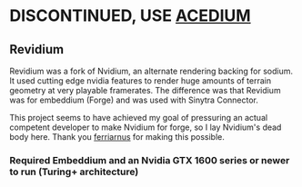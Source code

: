# DISCONTINUED, USE [ACEDIUM](https://github.com/ferriarnus/acedium)

## Revidium

Revidium was a fork of Nvidium, an alternate rendering backing for sodium. It used cutting edge nvidia features to render huge amounts of
terrain geometry at very playable framerates. The difference was that Revidium was for embeddium (Forge) and was used with Sinytra Connector.

This project seems to have achieved my goal of pressuring an actual competent developer to make Nvidium for forge, so I lay Nvidium's dead body here. Thank you [ferriarnus](https://github.com/ferriarnus) for making this possible.

### Required Embeddium and an Nvidia GTX 1600 series or newer to run (Turing+ architecture)
